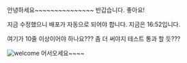 안녕하세요~~~~~~~~~~~~~~~
반갑습니다.
좋아요!

지금 수정했으니 배포가 자동으로 되어야 합니다.
지금은 16:52입니다.

여기가 10줄 이상이어야 하나요???
좀 더 써야지 테스트 통과 할 듯???

![welcome](./IMG_8242.gif)
어서오세요~~~~
